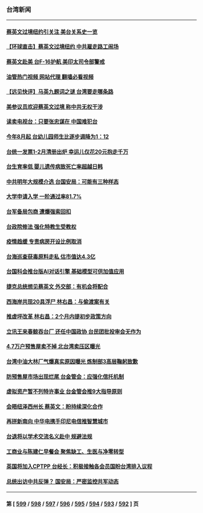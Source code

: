 ### 台湾新闻
---
#### [蔡英文过境纽约引关注 美台关系史一览](../../pages/ncid1349361/n13961714.md?03312045) 
#### [【环球直击】蔡英文过境纽约 中共雇走路工闹场](../../pages/ncid1349361/n13962041.md?03312045) 
#### [蔡英文赴美 台F-16护航 美印太司令部警戒](../../pages/ncid1349361/n13961984.md?03312045) 
#### [油管热门视频 网站代理 翻墙必看视频](http://138.2.39.72:81/youtube.html?epic-marker?03312045)
#### [【远见快评】马英九题词之谜 台湾要走哪条路](../../pages/ncid1349361/n13961961.md?03312045) 
#### [美参议员欢迎蔡英文过境 称中共无权干涉](../../pages/ncid1349361/n13961969.md?03312045) 
#### [读卖电视台：只要张忠谋在 中国难犯台](../../pages/ncid1349361/n13961878.md?03312045) 
#### [今年8月起 台幼儿园师生比逐步调降为1：12](../../pages/ncid1349361/n13961908.md?03312045) 
#### [台统一发票1-2月清册出炉 幸运儿仅花20元抱走千万](../../pages/ncid1349361/n13961896.md?03312045) 
#### [台生育率低 婴儿遗传病致死亡率超越日韩](../../pages/ncid1349361/n13961881.md?03312045) 
#### [中共明年大规模介选 台国安局：可能有三种样态](../../pages/ncid1349361/n13961880.md?03312045) 
#### [大学申请入学 一阶通过率81.7%](../../pages/ncid1349361/n13961899.md?03312045) 
#### [台军备局包商 遭爆强索回扣](../../pages/ncid1349361/n13961901.md?03312045) 
#### [台政院修法 强化特教生受教权](../../pages/ncid1349361/n13961902.md?03312045) 
#### [疫情趋缓 专责病房开设比例取消](../../pages/ncid1349361/n13961897.md?03312045) 
#### [台海巡查获毒原料走私 估市值达4.3亿](../../pages/ncid1349361/n13961903.md?03312045) 
#### [台国科会推台版AI对话引擎 基础模型可供加值应用](../../pages/ncid1349361/n13961885.md?03312045) 
#### [捷克总统想见蔡英文 外交部：有机会将配合](../../pages/ncid1349361/n13961883.md?03312045) 
#### [西海岸共现20具浮尸 林右昌：与偷渡案有关](../../pages/ncid1349361/n13961889.md?03312045) 
#### [推虚坪改革 林右昌：2个月内提初步政策方向](../../pages/ncid1349361/n13961858.md?03312045) 
#### [立讯王来春鲸吞台厂 还任中国政协 台民团批投审会无作为](../../pages/ncid1349361/n13961855.md?03312045) 
#### [4.7万户预售屋卖不掉 北台湾卖压区曝光](../../pages/ncid1349361/n13961854.md?03312045) 
#### [台湾中油大林厂气爆真实原因曝光 炼制部3高层鞠躬致歉](../../pages/ncid1349361/n13961823.md?03312045) 
#### [防预售屋市场出现烂尾 台金管会：应强化信托机制](../../pages/ncid1349361/n13961846.md?03312045) 
#### [虚拟资产暂不列特许事业 台金管会推9大指导原则](../../pages/ncid1349361/n13961852.md?03312045) 
#### [会晤纽泽西州长 蔡英文：盼持续深化合作](../../pages/ncid1349361/n13961825.md?03312045) 
#### [再拼新南向 中华电携手印尼电信推智慧城市](../../pages/ncid1349361/n13961827.md?03312045) 
#### [台退将以学术交流名义赴中  规避法规](../../pages/ncid1349361/n13961806.md?03312045) 
#### [工商业与陈建仁早餐会 聚焦缺工、生医与净零转型](../../pages/ncid1349361/n13961837.md?03312045) 
#### [英国将加入CPTPP 台经长：积极接触各会员国盼台湾排入议程](../../pages/ncid1349361/n13961839.md?03312045) 
#### [总统出访中共反弹？ 国安局：严密监控共军动态](../../pages/ncid1349361/n13961808.md?03312045) 

---
#### 第 [ [599](./599.md?03312045) / [598](./598.md?03312045) / [597](./597.md?03312045) / [596](./596.md?03312045) / [595](./595.md?03312045) / [594](./594.md?03312045) / [593](./593.md?03312045) / [592](./592.md?03312045) ] 页

